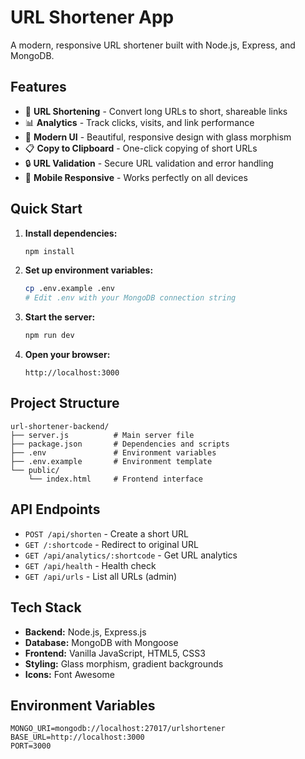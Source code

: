 # URL Shortener App

A modern, responsive URL shortener built with Node.js, Express, and MongoDB.

## Features

- 🔗 **URL Shortening** - Convert long URLs to short, shareable links
- 📊 **Analytics** - Track clicks, visits, and link performance
- 🎨 **Modern UI** - Beautiful, responsive design with glass morphism
- 📋 **Copy to Clipboard** - One-click copying of short URLs
- 🔒 **URL Validation** - Secure URL validation and error handling
- 📱 **Mobile Responsive** - Works perfectly on all devices

## Quick Start

1. **Install dependencies:**
   ```bash
   npm install
   ```

2. **Set up environment variables:**
   ```bash
   cp .env.example .env
   # Edit .env with your MongoDB connection string
   ```

3. **Start the server:**
   ```bash
   npm run dev
   ```

4. **Open your browser:**
   ```
   http://localhost:3000
   ```

## Project Structure

```
url-shortener-backend/
├── server.js          # Main server file
├── package.json       # Dependencies and scripts
├── .env               # Environment variables
├── .env.example       # Environment template
└── public/
    └── index.html     # Frontend interface
```

## API Endpoints

- `POST /api/shorten` - Create a short URL
- `GET /:shortcode` - Redirect to original URL
- `GET /api/analytics/:shortcode` - Get URL analytics
- `GET /api/health` - Health check
- `GET /api/urls` - List all URLs (admin)

## Tech Stack

- **Backend:** Node.js, Express.js
- **Database:** MongoDB with Mongoose
- **Frontend:** Vanilla JavaScript, HTML5, CSS3
- **Styling:** Glass morphism, gradient backgrounds
- **Icons:** Font Awesome

## Environment Variables

```
MONGO_URI=mongodb://localhost:27017/urlshortener
BASE_URL=http://localhost:3000
PORT=3000
```

